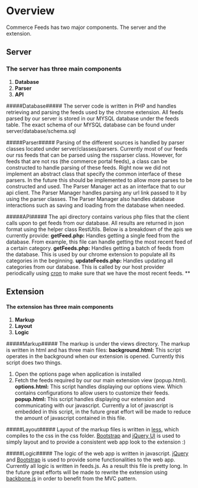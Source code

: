 Overview
========

Commerce Feeds has two major components. The server and the extension.

Server
------

### The server has three main components ###
1. **Database**
2. **Parser**
3. **API**


#####Database#####
The server code is written in PHP and handles retrieving and parsing the feeds used by the chrome extension. All feeds parsed by our server is stored in our MYSQL database under the feeds table. The exact schema of our MYSQL database can be found under server/database/schema.sql

#####Parser#####
Parsing of the different sources is handled by parser classes located under server/classes/parsers. Currently most of our feeds our rss feeds that can be parsed using the rssparser class. However, for feeds that are not rss (the commerce portal feeds), a class can be constructed to handle parsing of these feeds. Right now we did not implement an abstract class that specify the common interface of these parsers. In the future this should be implemented to allow more parses to be constructed and used.
The Parser Manager act as an interface that to our api client. The Parser Manager handles parsing any url link passed to it by using the parser classes. The Parser Manager also handles database interactions such as saving and loading from the database when needed.

#####API#####
The api directory contains various php files that the client calls upon to get feeds from our database. All results are returned in json format using the helper class RestUtils.
Below is a breakdown of the apis we currently provide:
**getFeed.php:** Handles getting a single feed from the database. From example, this file can handle getting the most recent feed of a certain category.
**getFeeds.php:** Handles getting a batch of feeds from the database. This is used by our chrome extension to populate all its categories in the beginning.
**updateFeeds.php:** Handles updating all categories from our database. This is called by our host provider periodically using [cron](http://unixgeeks.org/security/newbie/unix/cron-1.html) to make sure that we have the most recent feeds.
**

Extension
---------

#### The extension has three main components ####
1. **Markup**
2. **Layout**
3. **Logic**


#####Markup#####
The markup is under the views directory. The markup is written in html and has three main files:
**background.html:** This script operates in the background when our extension is opened. Currently this script does two things. 
1. Open the options page when application is installed
2. Fetch the feeds required by our our main extension view (popup.html).
**options.html:** This script handles displaying our options view. Which contains configurations to allow users to customize their feeds.
**popup.html:** This script handles displaying our extension and communicating with our javascript. Currently a lot of javascript is embedded in this script, in the future great effort will be made to reduce the amount of javascript contained in this file.

#####Layout#####
Layout of the markup files is written in [less](http://lesscss.org/), which compiles to the css in the css folder. [Bootstrap](http://twitter.github.com/bootstrap/) and [jQuery UI](http://jqueryui.com/) is used to simply layout and to provide a consistent web app look to the extension :)

#####Logic#####
The logic of the web app is written in javascript. [jQuery](http://jquery.com/) and [Bootstrap](http://twitter.github.com/bootstrap/) is used to provide some functionalities to the web app.
Currently all logic is written in feeds.js. As a result this file is pretty long. In the future great efforts will be made to rewrite the extension using [backbone.js](http://documentcloud.github.com/backbone/) in order to benefit from the MVC pattern. 
